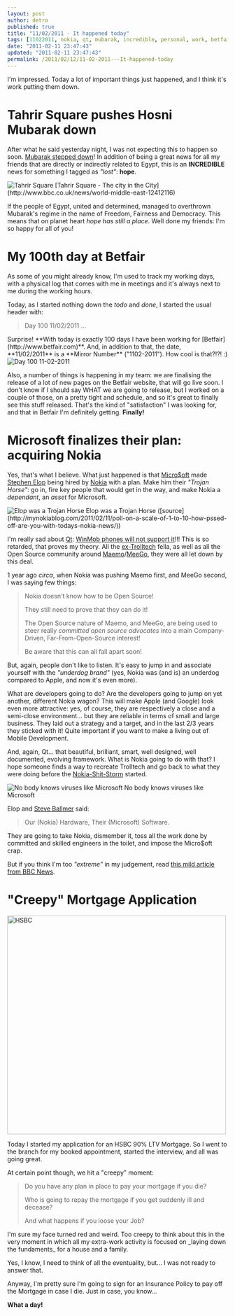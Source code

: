 ```yaml
---
layout: post
author: detro
published: true
title: "11/02/2011 - It happened today"
tags: [11022011, nokia, qt, mubarak, incredible, personal, work, betfair, plan, news, microsoft, egypt, history]
date: "2011-02-11 23:47:43"
updated: "2011-02-11 23:47:43"
permalink: /2011/02/12/11-02-2011---It-happened-today
---
```


I'm impressed. Today a lot of important things just happened, and I think it's work putting them down.


# Tahrir Square pushes Hosni Mubarak down
After what he said yesterday night, I was not expecting this to happen so soon. [Mubarak stepped down](http://www.bbc.co.uk/news/world-middle-east-12433045)! In addition of being a great news for all my friends that are directly or indirectly related to Egypt, this is an **INCREDIBLE** news for something I tagged as _"lost"_: **hope**.

<div class="img">
<img src="http://www.independent.co.uk/multimedia/dynamic/00546/cairo1_546421s.jpg" alt="Tahrir Square" />
[Tahrir Square - The city in the City](http://www.bbc.co.uk/news/world-middle-east-12412116)
</div>

If the people of Egypt, united and determined, managed to overthrown Mubarak's regime in the name of Freedom, Fairness and Democracy. This means that on planet heart _hope has still a place_. Well done my friends: I'm so happy for all of you!


# My 100th day at Betfair
As some of you might already know, I'm used to track my working days, with a physical log that comes with me in meetings and it's always next to me during the working hours.

Today, as I started nothing down the _todo_ and _done_, I started the usual header with:
<blockquote>
Day 100 11/02/2011
...
</blockquote>
Surprise! **With today is exactly 100 days I have been working for [Betfair](http://www.betfair.com)**. And, in addition to that, the date, **11/02/2011** is a **Mirror Number** ("1102-2011"). How cool is that?!?! :)

<div class="img">
<img src="http://desmond.yfrog.com/Himg616/scaled.php?tn=0&server=616&filename=wpehn.jpg&xsize=640&ysize=640" alt="Day 100 11-02-2011" />
</div>

Also, a number of things is happening in my team: we are finalising the release of a lot of new pages on the Betfair website, that will go live soon. I don't know if I should say WHAT we are going to release, but I worked on a couple of those, on a pretty tight and  schedule, and so it's great to finally see this stuff released. That's the kind of "satisfaction" I was looking for, and that in Betfair I'm definitely getting. **Finally!**


# Microsoft finalizes their plan: acquiring Nokia
Yes, that's what I believe. What just happened is that [Micro$oft](http://www.microsoft.com) made [Stephen Elop](http://en.wikipedia.org/wiki/Stephen_Elop) being hired by [Nokia](http://www.nokia.com) with a plan. Make him their _"Trojan Horse"_: go in, fire key people that would get in the way, and make Nokia a _dependant_, an _asset_ for Microsoft.


<div class="img">
<img src="http://mynokiablog.com/wp-content/uploads/2011/01/elop-600x480.jpg" alt="Elop was a Trojan Horse"/>
Elop was a Trojan Horse ([source](http://mynokiablog.com/2011/02/11/poll-on-a-scale-of-1-to-10-how-pssed-off-are-you-with-todays-nokia-news/))
</div>

I'm really sad about [Qt](http://qt.nokia.com/): [WinMob phones will not support it](http://downloadsquad.switched.com/2011/02/11/nokia-windows-phone-will-not-support-qt-symbian-developers-left/)!!! This is so retarded, that proves my theory. All the [ex-Trolltech](http://doc.trolltech.com/4.2/trolltech.html) fella, as well as all the Open Source community around [Maemo](http://maemo.org/)/[MeeGo](http://meego.com/), they were all let down by this deal.

1 year ago _circa_, when Nokia was pushing Maemo first, and MeeGo second, I was saying few things:
<blockquote>
Nokia doesn't know how to be Open Source!

They still need to prove that they can do it!

The Open Source nature of Maemo, and MeeGo, are being used to steer really _committed open source advocates_ into a main Company-Driven, Far-From-Open-Source interest!

Be aware that this can all fall apart soon!
</blockquote>

But, again, people don't like to listen. It's easy to jump in and associate yourself with the _"underdog brand"_ (yes, Nokia was (and is) an underdog compared to Apple, and now it's even more).

What are developers going to do? Are the developers going to jump on yet another, different Nokia wagon? This will make Apple (and Google) look even more attractive: yes, of course, they are respectively a close and a semi-close environment... but they are reliable in terms of small and large business. They laid out a strategy and a target, and in the last 2/3 years they sticked with it! Quite important if you want to make a living out of Mobile Development.

And, again, Qt... that beautiful, brilliant, smart, well designed, well documented, evolving framework. What is Nokia going to do with that? I hope someone finds a way to recreate Trolltech and go back to what they were doing before the [Nokia-Shit-Storm](http://techcrunch.com/2008/01/28/nokia-acquires-trolltech-for-153-million/) started.

<div class="img">
<img src="http://mynokiablog.com/wp-content/uploads/2011/02/stephen_steve.jpg" alt="No body knows viruses like Microsoft"/>
No body knows viruses like Microsoft
</div>

Elop and [Steve Ballmer](http://en.wikipedia.org/wiki/Steve_Ballmer) said:
<blockquote>
Our (Nokia) Hardware, Their (Microsoft) Software.
</blockquote>
They are going to take Nokia, dismember it, toss all the work done by committed and skilled engineers in the toilet, and impose the Micro$oft crap.

But if you think I'm too _"extreme"_ in my judgement, read [this mild article from BBC News](http://www.bbc.co.uk/news/business-12427680).


# "Creepy" Mortgage Application
<div class="img">
<img src="http://www.latinobusinessreview.com/sites/default/files/NEWS-HSBC%20Mexico.jpg" alt="HSBC" width="500" />
</div>

Today I started my application for an HSBC 90% LTV Mortgage. So I went to the branch for my booked appointment, started the interview, and all was going great.

At certain point though, we hit a "creepy" moment:
<blockquote>
Do you have any plan in place to pay your mortgage if you die?

Who is going to repay the mortgage if you get suddenly ill and decease?

And what happens if you loose your Job?
</blockquote>
I'm sure my face turned red and weird. Too creepy to think about this in the very moment in which all my extra-work activity is focused on _laying down the fundaments_ for a house and a family.

Yes, I know, I need to think of all the eventuality, but... I was not ready to answer that.

Anyway, I'm pretty sure I'm going to sign for an Insurance Policy to pay off the Mortgage in case I die. Just in case, you know...

**What a day!**

